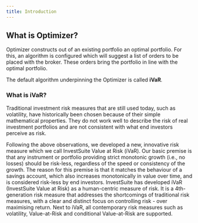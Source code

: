 ```yaml
---
title: Introduction
---
```


## What is Optimizer?

Optimizer constructs out of an existing portfolio an optimal portfolio. For this, an algorithm is configured which will suggest a list of orders to be placed with the broker. These orders bring the portfolio in line with the optimal portfolio.

The default algorithm underpinning the Optimizer is called **iVaR**.

### What is iVaR?

Traditional investment risk measures that are still used today, such as volatility, have historically been chosen because of their simple mathematical properties. They do not work well to describe the risk of real investment portfolios and are not consistent with what end investors perceive as risk.

Following the above observations, we developed a new, innovative risk measure which we call InvestSuite Value at Risk (iVaR). Our basic premise is that any instrument or portfolio providing strict monotonic growth (i.e., no losses) should be risk-less, regardless of the speed or consistency of the growth. The reason for this premise is that it matches the behaviour of a savings account, which also increases monotonically in value over time, and is considered risk-less by end investors. InvestSuite has developed iVaR (InvestSuite Value at Risk) as a human-centric measure of risk. It is a 4th-generation risk measure that addresses the shortcomings of traditional risk measures, with a clear and distinct focus on controlling risk - over maximising return. Next to iVaR, all contemporary risk measures such as volatility, Value-at-Risk and conditional Value-at-Risk are supported.

<!-- TODO probably to reword a bit @Maarten -->

